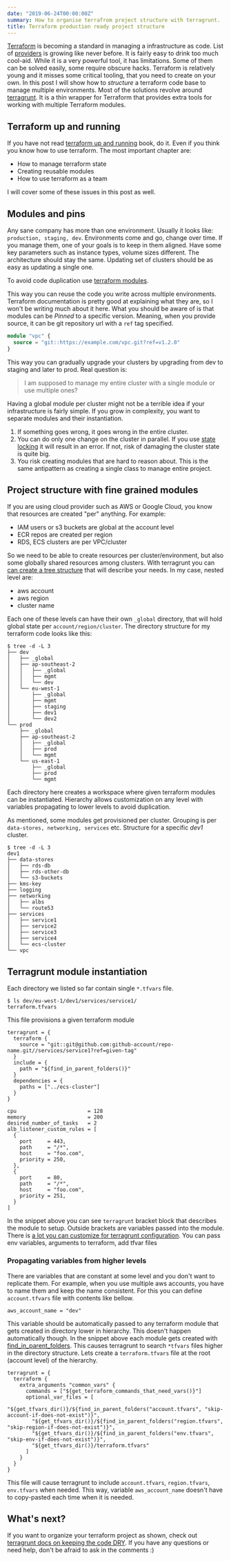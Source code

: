 ```yaml
---
date: "2019-06-24T00:00:00Z"
summary: How to organise terrafrom project structure with terragrunt.
title: Terraform production ready project structure
---
```


[Terraform](https://www.terraform.io/intro/index.html) is becoming a standard in managing a infrastructure as code.
List of [providers](https://www.terraform.io/docs/providers/index.html) is growing like never before.
It is fairly easy to drink too much cool-aid.
While it is a very powerful tool, it has limitations.
Some of them can be solved easily, some require obscure hacks.
Terraform is relatively young and it misses some critical tooling, that you need to create on your own.
In this post I will show how to *structure* a terraform code base to manage multiple environments.
Most of the solutions revolve around [terragrunt](https://github.com/gruntwork-io/terragrunt).
It is a thin wrapper for Terraform that provides extra tools for working with multiple Terraform modules.


## Terraform up and running
If you have not read [terraform up and running](https://www.terraformupandrunning.com/) book, do it.
Even if you think you know how to use terraform.
The most important chapter are:
* How to manage terraform state
* Creating reusable modules
* How to use terraform as a team

I will cover some of these issues in this post as well.

## Modules and pins
Any sane company has more than one environment.
Usually it looks like: `production, staging, dev`.
Environments come and go, change over time.
If you manage them, one of your goals is to keep in them aligned.
Have some key parameters such as instance types, volume sizes different.
The architecture should stay the same.
Updating set of clusters should be as easy as updating a single one.

To avoid code duplication use [terraform modules](https://www.terraform.io/docs/configuration/modules.html).

This way you can reuse the code you write across multiple environments.
Terraform documentation is pretty good at explaining what they are, so I won't be writing much about it here.
What you should be aware of is that modules can be *Pinned* to a specific version.
Meaning, when you provide source, it can be git repository url with a `ref` tag specified.
```terraform
module "vpc" {
  source = "git::https://example.com/vpc.git?ref=v1.2.0"
}
```
This way you can gradually upgrade your clusters by upgrading from dev to staging and later to prod.
Real question is:

> I am supposed to manage my entire cluster with a single module or use multiple ones?

Having a global module per cluster might not be a terrible idea if your infrastructure is fairly simple.
If you grow in complexity, you want to separate modules and their instantiation.

1. If something goes wrong, it goes wrong in the entire cluster.
2. You can do only one change on the cluster in parallel. If you use [state locking](https://www.terraform.io/docs/state/locking.html) it will result in an error. If not, risk of damaging the cluster state is quite big.
2. You risk creating modules that are hard to reason about. This is the same antipattern as creating a single class to manage entire project.

## Project structure with fine grained modules
If you are using cloud provider such as AWS or Google Cloud, you know that resources are created "per" anything.
For example:
* IAM users or s3 buckets are global at the account level
* ECR repos are created per region
* RDS, ECS clusters are per VPC/cluster

So we need to be able to create resources per cluster/environment, but also some globally shared resources among clusters.
With terragrunt you can [can create a tree structure](https://github.com/gruntwork-io/terragrunt#motivation) that will describe your needs.
In my case, nested level are:
* aws account
* aws region
* cluster name

Each one of these levels can have their own `_global` directory, that will hold global state per `account/region/cluster`.
The directory structure for my terraform code looks like this:

```
$ tree -d -L 3
├── dev
│   ├── _global
│   ├── ap-southeast-2
│   │   ├── _global
│   │   ├── mgmt
│   │   └── dev
│   └── eu-west-1
│       ├── _global
│       ├── mgmt
│       ├── staging
│       ├── dev1
│       └── dev2
└── prod
    ├── _global
    ├── ap-southeast-2
    │   ├── _global
    │   ├── prod
    │   └── mgmt
    └── us-east-1
        ├── _global
        ├── prod
        └── mgmt
```
Each directory here creates a workspace where given terraform modules can be instantiated.
Hierarchy allows customization on any level with variables propagating to lower levels to avoid duplication.

As mentioned, some modules get provisioned per cluster. Grouping is per `data-stores, networking, services` etc.
Structure for a specific _dev1_ cluster.
```
$ tree -d -L 3
dev1
├── data-stores
│   ├── rds-db
│   ├── rds-other-db
│   └── s3-buckets
├── kms-key
├── logging
├── networking
│   ├── albs
│   └── route53
├── services
│   ├── service1
│   ├── service2
│   ├── service3
│   ├── service4
│   └── ecs-cluster
└── vpc
```

## Terragrunt module instantiation
Each directory we listed so far contain single `*.tfvars` file.
```
$ ls dev/eu-west-1/dev1/services/service1/
terraform.tfvars
```
This file provisions a given terraform module
```
terragrunt = {
  terraform {
    source = "git::git@github.com:github-account/repo-name.git//services/service1?ref=given-tag"
  }
  include = {
    path = "${find_in_parent_folders()}"
  }
  dependencies = {
    paths = ["../ecs-cluster"]
  }
}

cpu                       = 128
memory                    = 200
desired_number_of_tasks   = 2
alb_listener_custom_rules = [
  {
    port     = 443,
    path     = "/*",
    host     = "foo.com",
    priority = 250,
  },
  {
    port     = 80,
    path     = "/*",
    host     = "foo.com",
    priority = 251,
  }
]

```
In the snippet above you can see `terragrunt` bracket block that describes the module to setup.
Outside brackets are variables passed into the module.
There is [a lot you can customize for terragrunt configuration](https://github.com/gruntwork-io/terragrunt#motivation-2).
You can pass env variables, arguments to terraform, add tfvar files

### Propagating variables from higher levels
There are variables that are constant at some level and you don't want to replicate them.
For example, when you use multiple aws accounts, you have to name them and keep the name consistent.
For this you can define `account.tfvars` file with contents like bellow.

```
aws_account_name = "dev"
```
This variable should be automatically passed to any terraform module that gets created in directory lower in hierarchy.
This doesn't happen automatically though.
In the snippet above each module gets created with [find_in_parent_folders](https://github.com/gruntwork-io/terragrunt#find_in_parent_folders).
This causes terragrunt to search `*tfvars` files higher in the directory structure.
Lets create a `terraform.tfvars` file at the root (account level) of the hierarchy.
```
terragrunt = {
  terraform {
    extra_arguments "common_vars" {
      commands = ["${get_terraform_commands_that_need_vars()}"]
      optional_var_files = [
        "${get_tfvars_dir()}/${find_in_parent_folders("account.tfvars", "skip-account-if-does-not-exist")}",
        "${get_tfvars_dir()}/${find_in_parent_folders("region.tfvars", "skip-region-if-does-not-exist")}",
        "${get_tfvars_dir()}/${find_in_parent_folders("env.tfvars", "skip-env-if-does-not-exist")}",
        "${get_tfvars_dir()}/terraform.tfvars"
      ]
    }
  }
}
```
This file will cause terragrunt to include `account.tfvars`, `region.tfvars`, `env.tfvars` when needed.
This way, variable `aws_account_name` doesn't have to copy-pasted each time when it is needed.

## What's next?
If you want to organize your terraform project as shown, check out [terragrunt docs on keeping the code DRY](https://github.com/gruntwork-io/terragrunt#keep-your-terraform-code-dry).
If you have any questions or need help, don't be afraid to ask in the comments :)
